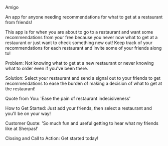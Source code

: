 Amigo

An app for anyone needing recommendations for what to get at a restaurant from friends!

This app is for when you are about to go to a restaurant and want some recommendations from your free because you never now what to get
at a restaurant or just want to check something new out!  Keep track of your recommendations for each restaurant and invite some of your friends along to!

Problem: 
Not knowing what to get at a new restaurant or never knowing what to order even if you've been there.

Solution: 
Select your restaurant and send a signal out to your friends to get recommendations to ease the burden of making a decision of what to get at the restaurant!

Quote from You: 
'Ease the pain of restaurant indecisiveness'

How to Get Started: 
Just add your friends, then select a restaurant and you'll be on your way!

Customer Quote: 
'So much fun and useful getting to hear what my friends like at Sherpas!'

Closing and Call to Action: 
Get started today!

